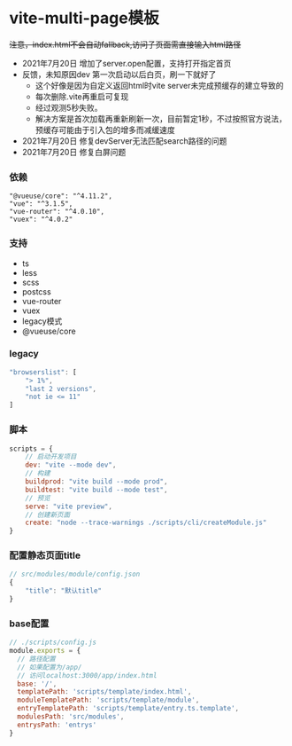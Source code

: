 # vite-multi-page模板

<del>注意，index.html不会自动fallback,访问子页面需直接输入html路径</del>

+ 2021年7月20日 增加了server.open配置，支持打开指定首页
+ 反馈，未知原因dev 第一次启动以后白页，刷一下就好了
  + 这个好像是因为自定义返回html时vite server未完成预缓存的建立导致的
  + 每次删除.vite再重启可复现
  + 经过观测5秒失败。
  + 解决方案是首次加载再重新刷新一次，目前暂定1秒，不过按照官方说法，预缓存可能由于引入包的增多而减缓速度
+ 2021年7月20日 修复devServer无法匹配search路径的问题
+ 2021年7月20日 修复白屏问题

### 依赖

```
"@vueuse/core": "^4.11.2",
"vue": "^3.1.5",
"vue-router": "^4.0.10",
"vuex": "^4.0.2"
```

### 支持

+ ts
+ less
+ scss
+ postcss
+ vue-router
+ vuex
+ legacy模式
+ @vueuse/core

### legacy

```javascript
"browserslist": [
    "> 1%",
    "last 2 versions",
    "not ie <= 11"
]
```

### 脚本

```javascript
scripts = {
    // 启动开发项目
    dev: "vite --mode dev",
    // 构建
    buildprod: "vite build --mode prod",
    buildtest: "vite build --mode test",
    // 预览
    serve: "vite preview",
    // 创建新页面
    create: "node --trace-warnings ./scripts/cli/createModule.js"
}
```

### 配置静态页面title

```javascript
// src/modules/module/config.json
{
    "title": "默认title"
}
```

### base配置

```javascript
// ./scripts/config.js
module.exports = {
  // 路径配置
  // 如果配置为/app/
  // 访问localhost:3000/app/index.html
  base: '/',
  templatePath: 'scripts/template/index.html',
  moduleTemplatePath: 'scripts/template/module',
  entryTemplatePath: 'scripts/template/entry.ts.template',
  modulesPath: 'src/modules',
  entrysPath: 'entrys'
}
```
